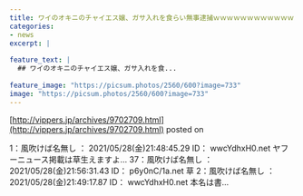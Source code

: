 ```yaml
---
title: ワイのオキニのチャイエス嬢、ガサ入れを食らい無事逮捕ｗｗｗｗｗｗｗｗｗｗｗｗ
categories:
- news
excerpt: |
  
feature_text: |
  ## ワイのオキニのチャイエス嬢、ガサ入れを食...
  
feature_image: "https://picsum.photos/2560/600?image=733"
image: "https://picsum.photos/2560/600?image=733"
---
```


[http://vippers.jp/archives/9702709.html](http://vippers.jp/archives/9702709.html)
posted on 

<!--more-->

1：風吹けば名無し ： 2021/05/28(金)21:48:45.29 ID： wwcYdhxH0.net ヤフーニュース掲載は草生えますよ… 37：風吹けば名無し ： 2021/05/28(金)21:56:31.43 ID： p6y0nC/1a.net 草 2：風吹けば名無し ： 2021/05/28(金)21:49:17.87 ID： wwcYdhxH0.net 本名は書...
